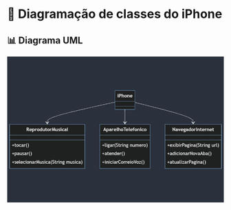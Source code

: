 # 📱 Diagramação de classes do iPhone

## 📊 Diagrama UML
<p align="center">
  <img src="docs\mermaid-diagram-2024-06-12-091853.png" alt="Diagrama de Classes">
</p>
